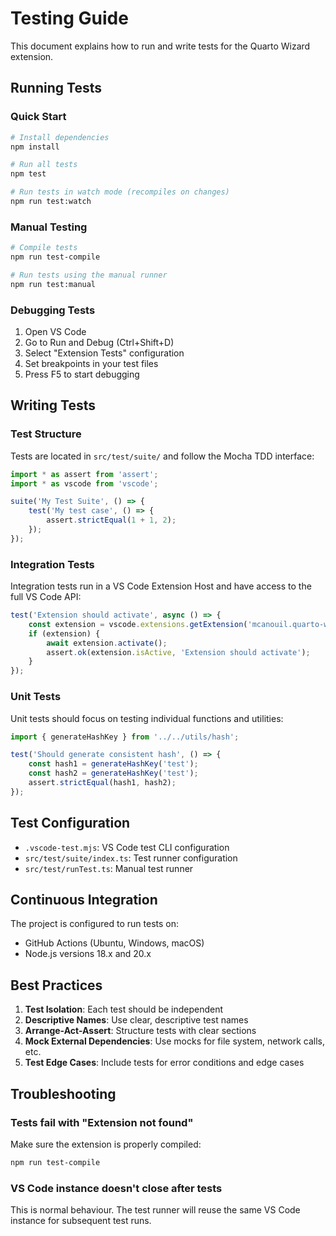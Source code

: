 # Testing Guide

This document explains how to run and write tests for the Quarto Wizard extension.

## Running Tests

### Quick Start

```bash
# Install dependencies
npm install

# Run all tests
npm test

# Run tests in watch mode (recompiles on changes)
npm run test:watch
```

### Manual Testing

```bash
# Compile tests
npm run test-compile

# Run tests using the manual runner
npm run test:manual
```

### Debugging Tests

1. Open VS Code
2. Go to Run and Debug (Ctrl+Shift+D)
3. Select "Extension Tests" configuration
4. Set breakpoints in your test files
5. Press F5 to start debugging

## Writing Tests

### Test Structure

Tests are located in `src/test/suite/` and follow the Mocha TDD interface:

```typescript
import * as assert from 'assert';
import * as vscode from 'vscode';

suite('My Test Suite', () => {
    test('My test case', () => {
        assert.strictEqual(1 + 1, 2);
    });
});
```

### Integration Tests

Integration tests run in a VS Code Extension Host and have access to the full VS Code API:

```typescript
test('Extension should activate', async () => {
    const extension = vscode.extensions.getExtension('mcanouil.quarto-wizard');
    if (extension) {
        await extension.activate();
        assert.ok(extension.isActive, 'Extension should activate');
    }
});
```

### Unit Tests

Unit tests should focus on testing individual functions and utilities:

```typescript
import { generateHashKey } from '../../utils/hash';

test('Should generate consistent hash', () => {
    const hash1 = generateHashKey('test');
    const hash2 = generateHashKey('test');
    assert.strictEqual(hash1, hash2);
});
```

## Test Configuration

- `.vscode-test.mjs`: VS Code test CLI configuration
- `src/test/suite/index.ts`: Test runner configuration
- `src/test/runTest.ts`: Manual test runner

## Continuous Integration

The project is configured to run tests on:

- GitHub Actions (Ubuntu, Windows, macOS)
- Node.js versions 18.x and 20.x

## Best Practices

1. **Test Isolation**: Each test should be independent
2. **Descriptive Names**: Use clear, descriptive test names
3. **Arrange-Act-Assert**: Structure tests with clear sections
4. **Mock External Dependencies**: Use mocks for file system, network calls, etc.
5. **Test Edge Cases**: Include tests for error conditions and edge cases

## Troubleshooting

### Tests fail with "Extension not found"

Make sure the extension is properly compiled:

```bash
npm run test-compile
```

### VS Code instance doesn't close after tests

This is normal behaviour. The test runner will reuse the same VS Code instance for subsequent test runs.
